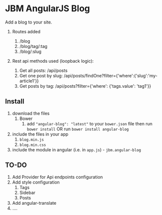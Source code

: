 # JBM AngularJS Blog

Add a blog to your site.

1. Routes added
	1. /blog
	2. /blog/tag/:tag
	3. /blog/:slug


2. Rest api methods used (loopback logic):
	1. Get all posts: /api/posts
	2. Get one post by slug: /api/posts/findOne?filter={'where':{'slug':'my-article1'}}
	3. Get posts by tag: /api/posts?filter={'where': {'tags.value': 'tag1'}}


## Install
1. download the files
	1. Bower
		1. add `"angular-blog": "latest"` to your `bower.json` file then run `bower install` OR run `bower install angular-blog`
2. include the files in your app
	1. `blog.min.js`
	2. `blog.min.css`
3. include the module in angular (i.e. in `app.js`) - `jbm.angular-blog`


## TO-DO

1. Add Provider for Api endpoints configuration
2. Add  style configuration
	1. Tags
	2. Sidebar
	3. Posts
3. Add angular-translate
4. ....

